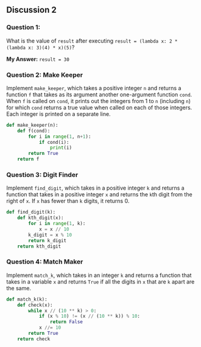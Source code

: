 ## Discussion 2

### Question 1:

What is the value of `result` after executing `result = (lambda x: 2 * (lambda x: 3)(4) * x)(5)`?

**My Answer:** `result = 30`

### Question 2: Make Keeper

Implement `make_keeper`, which takes a positive integer `n` and returns a function `f` that takes as its argument another one-argument function `cond`. When `f` is called on `cond`, it prints out the integers from 1 to `n` (including `n`) for which `cond` returns a true value when called on each of those integers. Each integer is printed on a separate line.

```python
def make_keeper(n):
    def f(cond):
        for i in range(1, n+1):
            if cond(i):
                print(i)
        return True
    return f   
```

### Question 3: Digit Finder

Implement `find_digit`, which takes in a positive integer `k` and returns a function that takes in a positive integer `x` and returns the `k`th digit from the right of `x`. If `x` has fewer than `k` digits, it returns 0.

```python
def find_digit(k):
    def kth_digit(x):
        for i in range(1, k):
        	x = x // 10
        k_digit = x % 10
        return k_digit 
    return kth_digit
```

### Question 4: Match Maker

Implement `match_k`, which takes in an integer `k` and returns a function that takes in a variable `x` and returns `True` if all the digits in `x` that are `k` apart are the same.

```python
def match_k(k):
    def check(x):
		while x // (10 ** k) > 0:
			if (x % 10) != (x // (10 ** k)) % 10:
				return False
			x //= 10
		return True
	return check
```



### 	